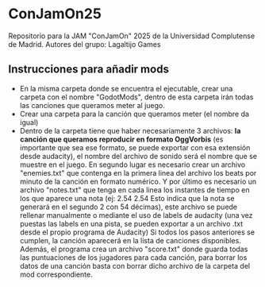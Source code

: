 # ConJamOn25
Repositorio para la JAM "ConJamOn" 2025 de la Universidad Complutense de Madrid. Autores del grupo: Lagaltijo Games

## Instrucciones para añadir mods
- En la misma carpeta donde se encuentra el ejecutable, crear una carpeta con el nombre "GodotMods", dentro de esta carpeta irán todas las canciones que queramos meter al juego.
- Crear una carpeta para la canción que queramos meter (el nombre da igual)
- Dentro de la carpeta tiene que haber necesariamente 3 archivos: **la canción que queramos reproducir en formato OggVorbis** (es importante que sea ese formato, se puede exportar con esa extensión desde audacity), el nombre del archivo de sonido será el nombre que se muestre en el juego. En segundo lugar es necesario crear un archivo "enemies.txt" que contenga en la primera linea del archivo los beats por minuto de la canción en formato numérico. Y por último es necesario un archivo "notes.txt" que tenga en cada linea los instantes de tiempo en los que aparece una nota (ej: 2.54 2.54    Esto indica que la nota se generará en el segundo 2 con 54 décimas), este archivo se puede rellenar manualmente o mediante el uso de labels de audacity (una vez puestas las labels en una pista, se pueden exportar a un archivo .txt desde el propio programa de Audacity)
Si todos los pasos anteriores se cumplen, la canción aparecerá en la lista de canciones disponibles.
Además, el programa crea un archivo "score.txt" donde guarda todas las puntuaciones de los jugadores para cada canción, para borrar los datos de una canción basta con borrar dicho archivo de la carpeta del mod correspondiente.
